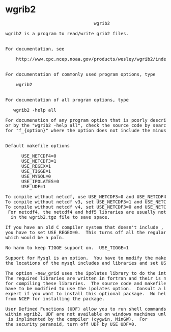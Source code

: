 # wgrib2
<pre>
                                 wgrib2

wgrib2 is a program to read/write grib2 files.


For documentation, see

    http://www.cpc.ncep.noaa.gov/products/wesley/wgrib2/index.html


For documentation of commonly used program options, type

    wgrib2


For documentation of all program options, type

   wgrib2 -help all

For documenation of any program option that is poorly described on-line
or by the "wgrib2 -help all", check the source code by searching
for "f_{option}" where the option does not include the minus sign.


Default makefile options

      USE_NETCDF4=0
      USE_NETCDF3=1
      USE_REGEX=1
      USE_TIGGE=1
      USE_MYSQL=0
      USE_IPOLATES=0
      USE_UDF=1

To compile without netcdf, use USE_NETCDF3=0 and USE_NETCDF4=0
To compile without netcdf v3, set USE_NETCDF3=1 and USE_NETCDF4=0
To compile without netcdf v4, set USE_NETCDF3=0 and USE_NETCDF4=1
 For netcdf4, the netcdf4 and hdf5 libraries are usually not included 
  in the wgrib2.tgz file to save space.

If you have an old C compiler system that doesn't include <regex.h>, then
you have to set USE_REGEX=0.  This turns off all the regular expressions
which would be a pain.

No harm to keep TIGGE support on.  USE_TIGGE=1

Support for Mysql is an option.  You have to modify the makefile to indicate 
the locations of the mysql includes and libraries and set USE_MYSQL=1

The option -new_grid uses the ipolates library to do the interpolation.
The required libraries are written in fortran and their is no support
for compiling these libraries.  The source code and makefile will
have to be modified to use the ipolates option.  Consult a local
expert if you want to install this optional package.  No help is available 
from NCEP for installing the package.

User Defined Functions (UDF) allow you to run shell commands from
within wgrib2. UDF are not available on windows machines unless
<unistd.h> is implimented by the compiler (cygwin, MinGW).  For
the security paranoid, turn off UDF by USE_UDF=0.  
</pre>
